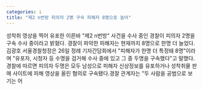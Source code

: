 ```yaml
---
categories: i
title: "제2 n번방 피의자 2명 구속 피해자 8명으로 늘어"
---
```

성착취 영상을 찍어 유포한 이른바 "제2 n번방" 사건을 수사 중인 경찰이 피의자 2명을 구속 수사 중이라고 밝혔다. 경찰이 파악한 피해자는 현재까지 8명으로 한명 더 늘었다.김광호 서울경찰청장은 26일 정례 기자간담회에서 "피해자가 한명 더 특정돼 8명"이라며 "유포자, 시청자 등 수명을 검거해 수사 중에 있고 그 중 두명을 구속했다"고 말했다.경찰에 따르면 피의자 두명은 모두 남성으로 피해자 신상정보를 유포하거나 성착취물 판매 사이트에 피해 영상을 올린 혐의로 구속됐다.경찰 관계자는 "두 사람을 공범으로 보기는 어